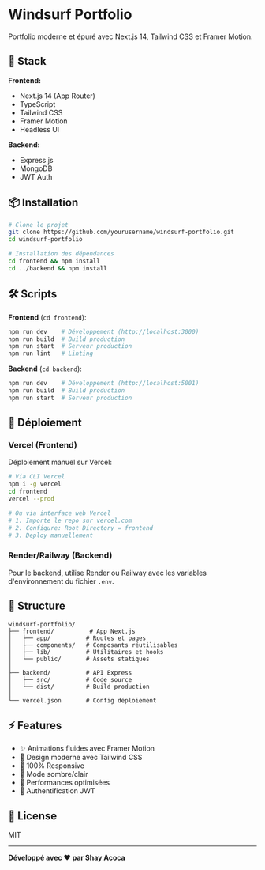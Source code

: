 # Windsurf Portfolio

Portfolio moderne et épuré avec Next.js 14, Tailwind CSS et Framer Motion.

## 🚀 Stack

**Frontend:**
- Next.js 14 (App Router)
- TypeScript
- Tailwind CSS
- Framer Motion
- Headless UI

**Backend:**
- Express.js
- MongoDB
- JWT Auth

## 📦 Installation

```bash
# Clone le projet
git clone https://github.com/yourusername/windsurf-portfolio.git
cd windsurf-portfolio

# Installation des dépendances
cd frontend && npm install
cd ../backend && npm install
```

## 🛠️ Scripts

**Frontend** (`cd frontend`):
```bash
npm run dev    # Développement (http://localhost:3000)
npm run build  # Build production
npm run start  # Serveur production
npm run lint   # Linting
```

**Backend** (`cd backend`):
```bash
npm run dev    # Développement (http://localhost:5001)
npm run build  # Build production
npm run start  # Serveur production
```

## 🚀 Déploiement

### Vercel (Frontend)

Déploiement manuel sur Vercel:

```bash
# Via CLI Vercel
npm i -g vercel
cd frontend
vercel --prod

# Ou via interface web Vercel
# 1. Importe le repo sur vercel.com
# 2. Configure: Root Directory = frontend
# 3. Deploy manuellement
```

### Render/Railway (Backend)

Pour le backend, utilise Render ou Railway avec les variables d'environnement du fichier `.env`.

## 📁 Structure

```
windsurf-portfolio/
├── frontend/          # App Next.js
│   ├── app/          # Routes et pages
│   ├── components/   # Composants réutilisables
│   ├── lib/          # Utilitaires et hooks
│   └── public/       # Assets statiques
│
├── backend/          # API Express
│   ├── src/          # Code source
│   └── dist/         # Build production
│
└── vercel.json       # Config déploiement
```

## ⚡ Features

- ✨ Animations fluides avec Framer Motion
- 🎨 Design moderne avec Tailwind CSS
- 📱 100% Responsive
- 🌙 Mode sombre/clair
- 🚀 Performances optimisées
- 🔐 Authentification JWT

## 📝 License

MIT

---

**Développé avec ❤️ par Shay Acoca**
